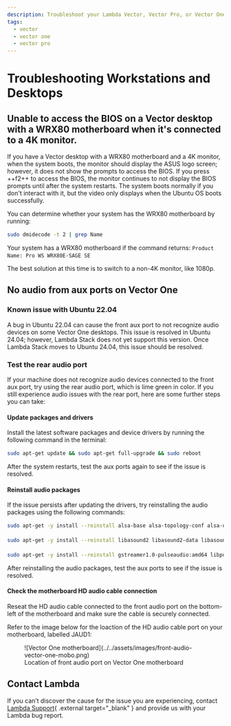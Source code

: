 ```yaml
---
description: Troubleshoot your Lambda Vector, Vector Pro, or Vector One workstation.
tags:
  - vector
  - vector one
  - vector pro
---
```


# Troubleshooting Workstations and Desktops

## Unable to access the BIOS on a Vector desktop with a WRX80 motherboard when it's connected to a 4K monitor.

If you have a Vector desktop with a WRX80 motherboard and a 4K monitor, when the system boots, the monitor should display the ASUS logo screen; however, it does not show the prompts to access the BIOS. If you press ++f2++ to access the BIOS, the monitor continues to not display the BIOS prompts until after the system restarts. The system boots normally if you don't interact with it, but the video only displays when the Ubuntu OS boots successfully.

You can determine whether your system has the WRX80 motherboard by running:

``` bash
sudo dmidecode -t 2 | grep Name
```

Your system has a WRX80 motherboard if the command returns: `Product Name: Pro WS WRX80E-SAGE SE`

The best solution at this time is to switch to a non-4K monitor, like 1080p.

## No audio from aux ports on Vector One

### Known issue with Ubuntu 22.04
A bug in Ubuntu 22.04 can cause the front aux port to not recognize audio devices on some Vector One desktops. This issue is resolved in Ubuntu 24.04; however, Lambda Stack does not yet support this version. Once Lambda Stack moves to Ubuntu 24.04, this issue should be resolved.

### Test the rear audio port
If your machine does not recognize audio devices connected to the front aux port, try using the rear audio port, which is lime green in color.
If you still experience audio issues with the rear port, here are some further steps you can take:

#### Update packages and drivers
Install the latest software packages and device drivers by running the following command in the terminal:

```bash
sudo apt-get update && sudo apt-get full-upgrade && sudo reboot
```

After the system restarts, test the aux ports again to see if the issue is resolved.

#### Reinstall audio packages
If the issue persists after updating the drivers, try reinstalling the audio packages using the following commands:

```bash
sudo apt-get -y install --reinstall alsa-base alsa-topology-conf alsa-ucm-conf alsa-utils gstreamer1.0-alsa:amd64

sudo apt-get -y install --reinstall libasound2 libasound2-data libasound2-plugins

sudo apt-get -y install --reinstall gstreamer1.0-pulseaudio:amd64 libpulse-mainloop-glib0:amd64 libpulse0:amd64 libpulsedsp:amd64 pulseaudio pulseaudio-utils
```
After reinstalling the audio packages, test the aux ports to see if the issue is resolved.

#### Check the motherboard HD audio cable connection
Reseat the HD audio cable connected to the front audio port on the bottom-left of the motherboard and make sure the cable is securely connected.

Refer to the image below for the loaction of the HD audio cable port on your motherboard, labelled JAUD1:

<figure markdown="span">
  ![Vector One motherboard](../../assets/images/front-audio-vector-one-mobo.png)
  <figcaption>Location of front audio port on Vector One motherboard</figcaption>
</figure>


## Contact Lambda
If you can’t discover the cause for the issue you are experiencing, contact [Lambda Support](https://support.lambdalabs.com/hc/en-us/requests/new){ .external target="_blank" } and provide us with your Lambda bug report.
